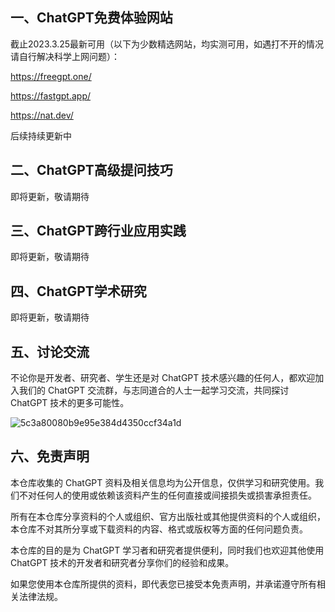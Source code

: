 ## 一、ChatGPT免费体验网站

截止2023.3.25最新可用（以下为少数精选网站，均实测可用，如遇打不开的情况请自行解决科学上网问题）：

https://freegpt.one/

https://fastgpt.app/

https://nat.dev/

后续持续更新中

## 二、ChatGPT高级提问技巧

即将更新，敬请期待

## 三、ChatGPT跨行业应用实践

即将更新，敬请期待

## 四、ChatGPT学术研究

即将更新，敬请期待

## 五、讨论交流

不论你是开发者、研究者、学生还是对 ChatGPT 技术感兴趣的任何人，都欢迎加入我们的 ChatGPT 交流群，与志同道合的人士一起学习交流，共同探讨 ChatGPT 技术的更多可能性。

![5c3a80080b9e95e384d4350ccf34a1d](https://user-images.githubusercontent.com/4102373/227726483-46cce93b-0b0f-4f57-a45a-30cde6162939.jpg)

## 六、免责声明

本仓库收集的 ChatGPT 资料及相关信息均为公开信息，仅供学习和研究使用。我们不对任何人的使用或依赖该资料产生的任何直接或间接损失或损害承担责任。

所有在本仓库分享资料的个人或组织、官方出版社或其他提供资料的个人或组织，本仓库不对其所分享或下载资料的内容、格式或版权等方面的任何问题负责。

本仓库的目的是为 ChatGPT 学习者和研究者提供便利，同时我们也欢迎其他使用 ChatGPT 技术的开发者和研究者分享你们的经验和成果。

如果您使用本仓库所提供的资料，即代表您已接受本免责声明，并承诺遵守所有相关法律法规。
